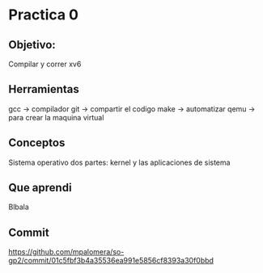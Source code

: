 # Practica 0
## Objetivo:
Compilar y correr xv6

## Herramientas
gcc -> compilador 
git -> compartir el codigo
make -> automatizar 
qemu -> para crear la maquina virtual

## Conceptos
Sistema operativo dos partes: kernel y las aplicaciones de sistema

## Que aprendi
Blbala

## Commit
https://github.com/mpalomera/so-gp2/commit/01c5fbf3b4a35536ea991e5856cf8393a30f0bbd






